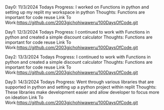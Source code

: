 Day0: 11/3/2024
Todays Progress: I worked on Functions in python and setting up my replit my workspace in python
Thoughts: Functions are important for code reuse
Link To Work:https://github.com/2003gichohiwaweru/100DaysOfCode.git


Day1: 12/3/2024
Todays Progress: I continued to work with Functions in python and created a simple discount calculator
Thoughts: Functions are important for code reuse
Link To Work:https://github.com/2003gichohiwaweru/100DaysOfCode.git


Day2: 13/3/2024
Todays Progress: I continued to work with Functions in python and created a simple discount calculator
Thoughts: Functions are important for code reuse
Link To Work:https://github.com/2003gichohiwaweru/100DaysOfCode.git

Day3: 14/3/2024
Todays Progress: Went through various libraries that are supported in python and setting up a python project within replit
Thoughts: These libraries make development easier and allow developer to focus more on ideation 
Link To Work:https://github.com/2003gichohiwaweru/100DaysOfCode.git